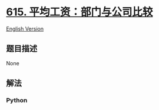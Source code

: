 # [615. 平均工资：部门与公司比较](https://leetcode-cn.com/problems/average-salary-departments-vs-company)

[English Version](/leetcode/0600-0699/0615.Average%20Salary%3A%20Departments%20VS%20Company/README_EN.md)

## 题目描述

<!-- 这里写题目描述 -->

None

## 解法

<!-- 这里可写通用的实现逻辑 -->

<!-- tabs:start -->

### **Python**

<!-- 这里可写当前语言的特殊实现逻辑 -->

```python

```

<!-- tabs:end -->
